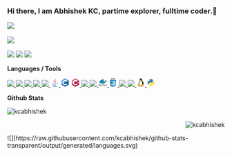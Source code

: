 ### Hi there, I am Abhishek KC, partime explorer, fulltime coder.👋
![](https://visitor-badge.glitch.me/badge?page_id=kcabhishek.kcabhishek)

<img src="https://img.itch.zone/aW1hZ2UvMjM4ODY2LzExNDk4NzMuZ2lm/original/q0Nc4X.gif" width="10px">
<p><a href="https://www.twitter.com/kcabhishek_"><img src="https://img.shields.io/badge/twitter-%231DA1F2.svg?&style=for-the-badge&logo=twitter&logoColor=white" height=25></a> <a href="https://www.linkedin.com/in/kcabhishek/"><img src="https://img.shields.io/badge/linkedin-%230077B5.svg?&style=for-the-badge&logo=linkedin&logoColor=white" height=25></a> <a href="https://www.instagram.com/call_me.abhi/"><img src="https://img.shields.io/badge/instagram-%23E4405F.svg?&style=for-the-badge&logo=instagram&logoColor=white" height=25></a></p>

**Languages / Tools**

<a href="https://developer.mozilla.org/en-US/docs/Web/JavaScript" target="_blank">
<code><img height="20" src="https://upload.wikimedia.org/wikipedia/commons/thumb/6/6a/JavaScript-logo.png/600px-JavaScript-logo.png?20120221235433"></code>
</a>
<a href="https://www.python.org" target="_blank">
<code><img height="20" src="https://upload.wikimedia.org/wikipedia/commons/thumb/a/a3/.NET_Logo.svg/180px-.NET_Logo.svg.png"></code>
</a>
<a href="https://www.python.org" target="_blank">
<code><img height="20" src="https://img.favpng.com/13/23/14/c-foreach-loop-while-loop-conditional-png-favpng-LKs4HkfcdgR64TbSHhtHVD7DK.jpg"></code>
</a>
<a href="https://www.python.org" target="_blank">
<code><img height="20" src="https://upload.wikimedia.org/wikipedia/commons/thumb/6/61/HTML5_logo_and_wordmark.svg/512px-HTML5_logo_and_wordmark.svg.png?20170517184425"></code>
</a>
<a href="https://jquery.com/" target="_blank">
<code><img height="20" src="https://icon-library.com/images/jquery-icon-png/jquery-icon-png-7.jpg"></code>
</a>
<a href="https://www.java.com" target="_blank">
<code><img height="20" src="https://raw.githubusercontent.com/devicons/devicon/master/icons/java/java-original.svg"></code>
</a>
<a src="https://raw.githubusercontent.com/devicons/devicon/master/icons/c/c-original.svg" target="_blank">
<code><img height="20" src="https://raw.githubusercontent.com/devicons/devicon/master/icons/c/c-original.svg"></code>
</a>
<a href="https://www.w3schools.com/cpp/" target="_blank">
<code><img height="20" src="https://raw.githubusercontent.com/devicons/devicon/master/icons/cplusplus/cplusplus-original.svg"></code>
</a>
<a href="https://www.sqlservertutorial.net/getting-started/what-is-sql-server/" target="_blank">
<code><img height="20" src="https://www.seekpng.com/png/full/256-2566170_free-high-quality-sql-microsoft-sql-server-icon.png"></code>
</a>
<a href="https://reactjs.org/" target="_blank">
<code><img height="20" src="https://upload.wikimedia.org/wikipedia/commons/thumb/a/a7/React-icon.svg/512px-React-icon.svg.png?20220125121207"></code>
</a>
<a href="https://www.docker.com/" target="_blank">
<code><img height="20" src="https://raw.githubusercontent.com/devicons/devicon/master/icons/docker/docker-original-wordmark.svg"></code>
</a>
<a href="https://www.w3schools.com/css/" target="_blank">
<code><img height="20" src="https://raw.githubusercontent.com/devicons/devicon/master/icons/css3/css3-original-wordmark.svg"></code>
</a>
<a href="https://www.python.org" target="_blank">
<code><img height="20" src="https://www.vectorlogo.zone/logos/git-scm/git-scm-icon.svg"></code>
</a>
<a href="https://kubernetes.io" target="_blank">
<code><img height="20" src="https://www.vectorlogo.zone/logos/kubernetes/kubernetes-icon.svg"></code>
</a>
<a href="https://www.linux.org/" target="_blank">
<code><img height="20" src="https://raw.githubusercontent.com/devicons/devicon/master/icons/linux/linux-original.svg"></code>
<a href="https://www.python.org" target="_blank">
  <code><img height="20" src="https://raw.githubusercontent.com/devicons/devicon/master/icons/python/python-original.svg"></code>
</a>


**Github Stats**

<p align="left"> <img src="https://github-readme-stats.vercel.app/api?username=kcabhishek&show_icons=true&theme=blue-green" alt="kcabhishek" /></p>
<p align="right"> <img src="https://raw.githubusercontent.com/kcabhishek/github-stats-transparent/output/generated/overview.svg" alt="kcabhishek" /></p>
![](https://raw.githubusercontent.com/kcabhishek/github-stats-transparent/output/generated/languages.svg)


